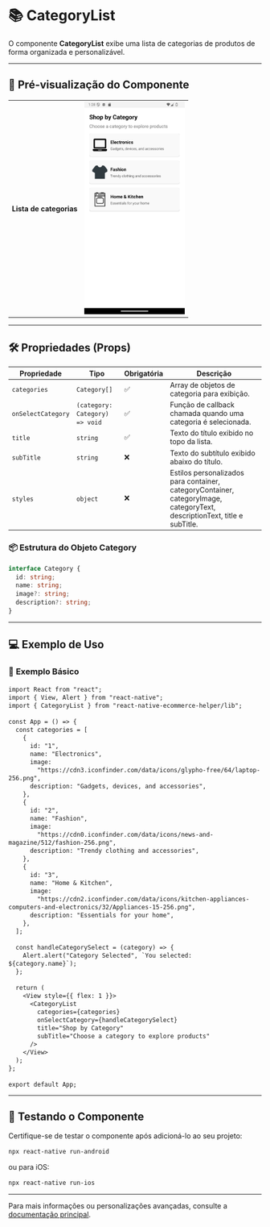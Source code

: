 # 📚 **CategoryList**

O componente **CategoryList** exibe uma lista de categorias de produtos de forma organizada e personalizável.

---

## 📸 **Pré-visualização do Componente**

<table>
  <tr>
    <td><strong>Lista de categorias</strong></td>
    <td><img src="../../Images/CategoryList.png" alt="CategoryList" width="200"/></td>
  </tr>
</table>

---

## 🛠️ **Propriedades (Props)**

| Propriedade       | Tipo                    | Obrigatória | Descrição                                               |
|--------------------|-------------------------|-------------|---------------------------------------------------------|
| `categories`      | `Category[]`            | ✅          | Array de objetos de categoria para exibição.           |
| `onSelectCategory`| `(category: Category) => void` | ✅   | Função de callback chamada quando uma categoria é selecionada. |
| `title`           | `string`                | ✅          | Texto do título exibido no topo da lista.              |
| `subTitle`        | `string`                | ❌          | Texto do subtítulo exibido abaixo do título.           |
| `styles`          | `object`                | ❌          | Estilos personalizados para container, categoryContainer, categoryImage, categoryText, descriptionText, title e subTitle. |

### 📦 **Estrutura do Objeto Category**

```ts
interface Category {
  id: string;
  name: string;
  image?: string;
  description?: string;
}
```

---

## 💻 **Exemplo de Uso**

### 📝 **Exemplo Básico**

```tsx
import React from "react";
import { View, Alert } from "react-native";
import { CategoryList } from "react-native-ecommerce-helper/lib";

const App = () => {
  const categories = [
    {
      id: "1",
      name: "Electronics",
      image:
        "https://cdn3.iconfinder.com/data/icons/glypho-free/64/laptop-256.png",
      description: "Gadgets, devices, and accessories",
    },
    {
      id: "2",
      name: "Fashion",
      image:
        "https://cdn0.iconfinder.com/data/icons/news-and-magazine/512/fashion-256.png",
      description: "Trendy clothing and accessories",
    },
    {
      id: "3",
      name: "Home & Kitchen",
      image:
        "https://cdn2.iconfinder.com/data/icons/kitchen-appliances-computers-and-electronics/32/Appliances-15-256.png",
      description: "Essentials for your home",
    },
  ];

  const handleCategorySelect = (category) => {
    Alert.alert("Category Selected", `You selected: ${category.name}`);
  };

  return (
    <View style={{ flex: 1 }}>
      <CategoryList
        categories={categories}
        onSelectCategory={handleCategorySelect}
        title="Shop by Category"
        subTitle="Choose a category to explore products"
      />
    </View>
  );
};

export default App;
```

---

## 🧪 **Testando o Componente**

Certifique-se de testar o componente após adicioná-lo ao seu projeto:

```sh
npx react-native run-android
```

ou para iOS:

```sh
npx react-native run-ios
```

---

Para mais informações ou personalizações avançadas, consulte a [documentação principal](../../README.md).
